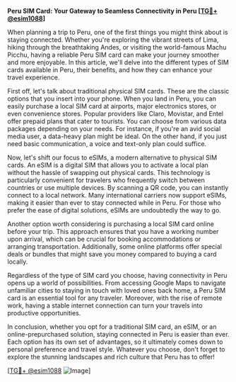 **Peru SIM Card: Your Gateway to Seamless Connectivity in Peru [[TG💪+ @esim1088](https://t.me/s/esim1088)]**

When planning a trip to Peru, one of the first things you might think about is staying connected. Whether you're exploring the vibrant streets of Lima, hiking through the breathtaking Andes, or visiting the world-famous Machu Picchu, having a reliable Peru SIM card can make your journey smoother and more enjoyable. In this article, we'll delve into the different types of SIM cards available in Peru, their benefits, and how they can enhance your travel experience.

First off, let's talk about traditional physical SIM cards. These are the classic options that you insert into your phone. When you land in Peru, you can easily purchase a local SIM card at airports, major electronics stores, or even convenience stores. Popular providers like Claro, Movistar, and Entel offer prepaid plans that cater to tourists. You can choose from various data packages depending on your needs. For instance, if you're an avid social media user, a data-heavy plan might be ideal. On the other hand, if you just need basic communication, a voice and text-only plan could suffice.

Now, let's shift our focus to eSIMs, a modern alternative to physical SIM cards. An eSIM is a digital SIM that allows you to activate a local plan without the hassle of swapping out physical cards. This technology is particularly convenient for travelers who frequently switch between countries or use multiple devices. By scanning a QR code, you can instantly connect to a local network. Many international carriers now support eSIMs, making it easier than ever to stay connected while in Peru. For those who prefer the ease of digital solutions, eSIMs are undoubtedly the way to go.

Another option worth considering is purchasing a local SIM card online before your trip. This approach ensures that you have a working number upon arrival, which can be crucial for booking accommodations or arranging transportation. Additionally, some online platforms offer special deals or bundles that might save you money compared to buying a card locally.

Regardless of the type of SIM card you choose, having connectivity in Peru opens up a world of possibilities. From accessing Google Maps to navigate unfamiliar cities to staying in touch with loved ones back home, a Peru SIM card is an essential tool for any traveler. Moreover, with the rise of remote work, having a stable internet connection can turn your travels into productive opportunities.

In conclusion, whether you opt for a traditional SIM card, an eSIM, or an online-prepurchased solution, staying connected in Peru is easier than ever. Each option has its own set of advantages, so it ultimately comes down to personal preference and travel style. Whatever you choose, don't forget to explore the stunning landscapes and rich culture that Peru has to offer!

[[TG💪+ @esim1088](https://t.me/s/esim1088) ![Image](https://i.postimg.cc/Y0z9fWf4/image.png)]